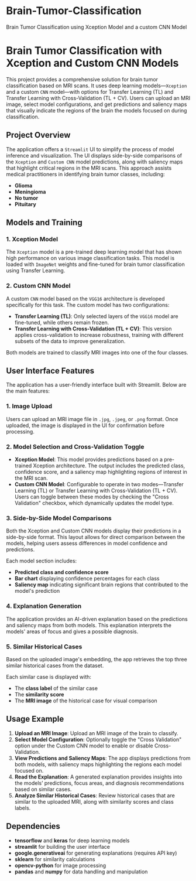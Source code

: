 # Brain-Tumor-Classification
Brain Tumor Classification using Xception Model and a custom CNN Model

# Brain Tumor Classification with Xception and Custom CNN Models

This project provides a comprehensive solution for brain tumor classification based on MRI scans. It uses deep learning models—`Xception` and a custom `CNN` model—with options for Transfer Learning (TL) and Transfer Learning with Cross-Validation (TL + CV). Users can upload an MRI image, select model configurations, and get predictions and saliency maps that visually indicate the regions of the brain the models focused on during classification.

## Project Overview

The application offers a `Streamlit` UI to simplify the process of model inference and visualization. The UI displays side-by-side comparisons of the `Xception` and `Custom CNN` model predictions, along with saliency maps that highlight critical regions in the MRI scans. This approach assists medical practitioners in identifying brain tumor classes, including:
- **Glioma**
- **Meningioma**
- **No tumor**
- **Pituitary**

## Models and Training

### 1. Xception Model
The `Xception` model is a pre-trained deep learning model that has shown high performance on various image classification tasks. This model is loaded with `ImageNet` weights and fine-tuned for brain tumor classification using Transfer Learning.

### 2. Custom CNN Model
A custom `CNN` model based on the `VGG16` architecture is developed specifically for this task. The custom model has two configurations:
   - **Transfer Learning (TL)**: Only selected layers of the `VGG16` model are fine-tuned, while others remain frozen.
   - **Transfer Learning with Cross-Validation (TL + CV)**: This version applies cross-validation to increase robustness, training with different subsets of the data to improve generalization.

Both models are trained to classify MRI images into one of the four classes.

## User Interface Features
The application has a user-friendly interface built with Streamlit. Below are the main features:

### 1. Image Upload
Users can upload an MRI image file in `.jpg`, `.jpeg`, or `.png` format. Once uploaded, the image is displayed in the UI for confirmation before processing.

### 2. Model Selection and Cross-Validation Toggle
- **Xception Model**: This model provides predictions based on a pre-trained Xception architecture. The output includes the predicted class, confidence score, and a saliency map highlighting regions of interest in the MRI scan.
- **Custom CNN Model**: Configurable to operate in two modes—Transfer Learning (TL) or Transfer Learning with Cross-Validation (TL + CV). Users can toggle between these modes by checking the "Cross Validation" checkbox, which dynamically updates the model type.

### 3. Side-by-Side Model Comparisons
Both the Xception and Custom CNN models display their predictions in a side-by-side format. This layout allows for direct comparison between the models, helping users assess differences in model confidence and predictions.

Each model section includes:
- **Predicted class and confidence score**
- **Bar chart** displaying confidence percentages for each class
- **Saliency map** indicating significant brain regions that contributed to the model's prediction

### 4. Explanation Generation
The application provides an AI-driven explanation based on the predictions and saliency maps from both models. This explanation interprets the models' areas of focus and gives a possible diagnosis.

### 5. Similar Historical Cases
Based on the uploaded image's embedding, the app retrieves the top three similar historical cases from the dataset.

Each similar case is displayed with:
- The **class label** of the similar case
- The **similarity score**
- The **MRI image** of the historical case for visual comparison

## Usage Example
1. **Upload an MRI Image**: Upload an MRI image of the brain to classify.
2. **Select Model Configuration**: Optionally toggle the "Cross Validation" option under the Custom CNN model to enable or disable Cross-Validation.
3. **View Predictions and Saliency Maps**: The app displays predictions from both models, with saliency maps highlighting the regions each model focused on.
4. **Read the Explanation**: A generated explanation provides insights into the models’ predictions, focus areas, and diagnosis recommendations based on similar cases.
5. **Analyze Similar Historical Cases**: Review historical cases that are similar to the uploaded MRI, along with similarity scores and class labels.

## Dependencies
- **tensorflow** and **keras** for deep learning models
- **streamlit** for building the user interface
- **google.generativeai** for generating explanations (requires API key)
- **sklearn** for similarity calculations
- **opencv-python** for image processing
- **pandas** and **numpy** for data handling and manipulation

